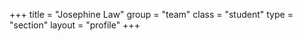 +++
title = "Josephine Law"
group = "team"
class = "student"
type = "section"
layout = "profile"
+++
